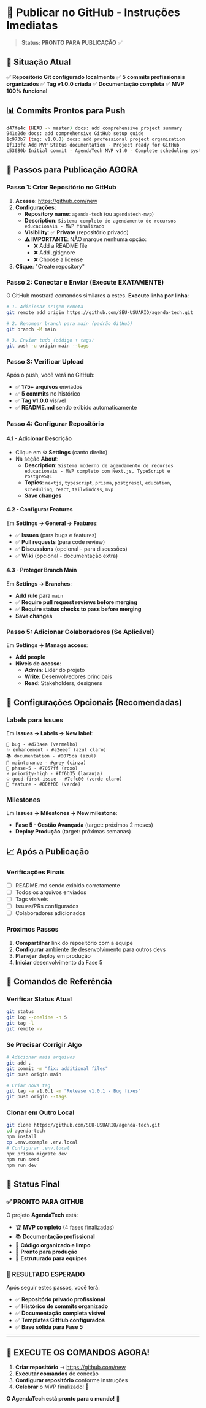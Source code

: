 # 🚀 Publicar no GitHub - Instruções Imediatas

> **Status: PRONTO PARA PUBLICAÇÃO** ✅

## 🎯 Situação Atual

✅ **Repositório Git configurado localmente**
✅ **5 commits profissionais organizados**
✅ **Tag v1.0.0 criada**
✅ **Documentação completa**
✅ **MVP 100% funcional**

## 📊 Commits Prontos para Push

```bash
d47fe4c (HEAD -> master) docs: add comprehensive project summary
941e2de docs: add comprehensive GitHub setup guide
1c973b7 (tag: v1.0.0) docs: add professional project organization
1f11bfc Add MVP Status documentation - Project ready for GitHub
c53680b Initial commit - AgendaTech MVP v1.0 - Complete scheduling system
```

## 🔧 Passos para Publicação AGORA

### **Passo 1: Criar Repositório no GitHub**

1. **Acesse**: https://github.com/new
2. **Configurações**:
   - **Repository name**: `agenda-tech` (ou `agendatech-mvp`)
   - **Description**: `Sistema completo de agendamento de recursos educacionais - MVP finalizado`
   - **Visibility**: ✅ **Private** (repositório privado)
   - **⚠️ IMPORTANTE**: NÃO marque nenhuma opção:
     - ❌ Add a README file
     - ❌ Add .gitignore
     - ❌ Choose a license
3. **Clique**: "Create repository"

### **Passo 2: Conectar e Enviar (Execute EXATAMENTE)**

O GitHub mostrará comandos similares a estes. **Execute linha por linha**:

```bash
# 1. Adicionar origem remota
git remote add origin https://github.com/SEU-USUARIO/agenda-tech.git

# 2. Renomear branch para main (padrão GitHub)
git branch -M main

# 3. Enviar tudo (código + tags)
git push -u origin main --tags
```

### **Passo 3: Verificar Upload**

Após o push, você verá no GitHub:

- ✅ **175+ arquivos** enviados
- ✅ **5 commits** no histórico
- ✅ **Tag v1.0.0** visível
- ✅ **README.md** sendo exibido automaticamente

### **Passo 4: Configurar Repositório**

#### **4.1 - Adicionar Descrição**

- Clique em ⚙️ **Settings** (canto direito)
- Na seção **About**:
  - **Description**: `Sistema moderno de agendamento de recursos educacionais - MVP completo com Next.js, TypeScript e PostgreSQL`
  - **Topics**: `nextjs`, `typescript`, `prisma`, `postgresql`, `education`, `scheduling`, `react`, `tailwindcss`, `mvp`
  - **Save changes**

#### **4.2 - Configurar Features**

Em **Settings → General → Features**:

- ✅ **Issues** (para bugs e features)
- ✅ **Pull requests** (para code review)
- ✅ **Discussions** (opcional - para discussões)
- ✅ **Wiki** (opcional - documentação extra)

#### **4.3 - Proteger Branch Main**

Em **Settings → Branches**:

- **Add rule** para `main`
- ✅ **Require pull request reviews before merging**
- ✅ **Require status checks to pass before merging**
- **Save changes**

### **Passo 5: Adicionar Colaboradores (Se Aplicável)**

Em **Settings → Manage access**:

- **Add people**
- **Níveis de acesso**:
  - **Admin**: Líder do projeto
  - **Write**: Desenvolvedores principais
  - **Read**: Stakeholders, designers

## 🎨 Configurações Opcionais (Recomendadas)

### **Labels para Issues**

Em **Issues → Labels → New label**:

```
🐛 bug - #d73a4a (vermelho)
✨ enhancement - #a2eeef (azul claro)
📚 documentation - #0075ca (azul)
🔧 maintenance - #grey (cinza)
🎯 phase-5 - #7057ff (roxo)
⚡ priority-high - #ff6b35 (laranja)
💡 good-first-issue - #7cfc00 (verde claro)
🚀 feature - #00ff00 (verde)
```

### **Milestones**

Em **Issues → Milestones → New milestone**:

- **Fase 5 - Gestão Avançada** (target: próximos 2 meses)
- **Deploy Produção** (target: próximas semanas)

## 📈 Após a Publicação

### **Verificações Finais**

- [ ] README.md sendo exibido corretamente
- [ ] Todos os arquivos enviados
- [ ] Tags visíveis
- [ ] Issues/PRs configurados
- [ ] Colaboradores adicionados

### **Próximos Passos**

1. **Compartilhar** link do repositório com a equipe
2. **Configurar** ambiente de desenvolvimento para outros devs
3. **Planejar** deploy em produção
4. **Iniciar** desenvolvimento da Fase 5

## 🔄 Comandos de Referência

### **Verificar Status Atual**

```bash
git status
git log --oneline -n 5
git tag -l
git remote -v
```

### **Se Precisar Corrigir Algo**

```bash
# Adicionar mais arquivos
git add .
git commit -m "fix: additional files"
git push origin main

# Criar nova tag
git tag -a v1.0.1 -m "Release v1.0.1 - Bug fixes"
git push origin --tags
```

### **Clonar em Outro Local**

```bash
git clone https://github.com/SEU-USUARIO/agenda-tech.git
cd agenda-tech
npm install
cp .env.example .env.local
# Configurar .env.local
npx prisma migrate dev
npm run seed
npm run dev
```

## 🎉 Status Final

### **✅ PRONTO PARA GITHUB**

O projeto **AgendaTech** está:

- 🏆 **MVP completo** (4 fases finalizadas)
- 📚 **Documentação profissional**
- 🔧 **Código organizado e limpo**
- 🚀 **Pronto para produção**
- 👥 **Estruturado para equipes**

### **🎯 RESULTADO ESPERADO**

Após seguir estes passos, você terá:

- ✅ **Repositório privado profissional**
- ✅ **Histórico de commits organizado**
- ✅ **Documentação completa visível**
- ✅ **Templates GitHub configurados**
- ✅ **Base sólida para Fase 5**

---

## 🚀 **EXECUTE OS COMANDOS AGORA!**

1. **Criar repositório** → https://github.com/new
2. **Executar comandos** de conexão
3. **Configurar repositório** conforme instruções
4. **Celebrar** o MVP finalizado! 🎊

**O AgendaTech está pronto para o mundo!** 🌟
